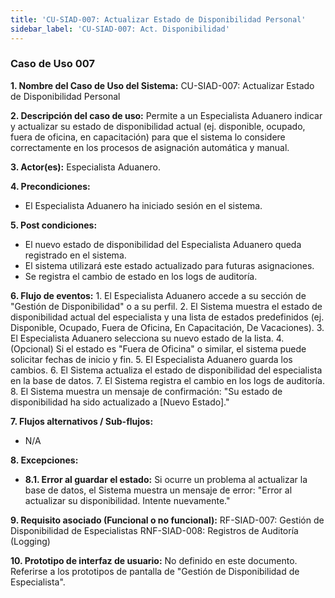 ```yaml
---
title: 'CU-SIAD-007: Actualizar Estado de Disponibilidad Personal'
sidebar_label: 'CU-SIAD-007: Act. Disponibilidad'
---
```


### Caso de Uso 007

**1. Nombre del Caso de Uso del Sistema:**
CU-SIAD-007: Actualizar Estado de Disponibilidad Personal

**2. Descripción del caso de uso:**
Permite a un Especialista Aduanero indicar y actualizar su estado de disponibilidad actual (ej. disponible, ocupado, fuera de oficina, en capacitación) para que el sistema lo considere correctamente en los procesos de asignación automática y manual.

**3. Actor(es):**
Especialista Aduanero.

**4. Precondiciones:**
* El Especialista Aduanero ha iniciado sesión en el sistema.

**5. Post condiciones:**
* El nuevo estado de disponibilidad del Especialista Aduanero queda registrado en el sistema.
* El sistema utilizará este estado actualizado para futuras asignaciones.
* Se registra el cambio de estado en los logs de auditoría.

**6. Flujo de eventos:**
    1.  El Especialista Aduanero accede a su sección de "Gestión de Disponibilidad" o a su perfil.
    2.  El Sistema muestra el estado de disponibilidad actual del especialista y una lista de estados predefinidos (ej. Disponible, Ocupado, Fuera de Oficina, En Capacitación, De Vacaciones).
    3.  El Especialista Aduanero selecciona su nuevo estado de la lista.
    4.  (Opcional) Si el estado es "Fuera de Oficina" o similar, el sistema puede solicitar fechas de inicio y fin.
    5.  El Especialista Aduanero guarda los cambios.
    6.  El Sistema actualiza el estado de disponibilidad del especialista en la base de datos.
    7.  El Sistema registra el cambio en los logs de auditoría.
    8.  El Sistema muestra un mensaje de confirmación: "Su estado de disponibilidad ha sido actualizado a [Nuevo Estado]."

**7. Flujos alternativos / Sub-flujos:**
* N/A

**8. Excepciones:**
* **8.1. Error al guardar el estado:** Si ocurre un problema al actualizar la base de datos, el Sistema muestra un mensaje de error: "Error al actualizar su disponibilidad. Intente nuevamente."

**9. Requisito asociado (Funcional o no funcional):**
RF-SIAD-007: Gestión de Disponibilidad de Especialistas
RNF-SIAD-008: Registros de Auditoría (Logging)

**10. Prototipo de interfaz de usuario:**
No definido en este documento. Referirse a los prototipos de pantalla de "Gestión de Disponibilidad de Especialista".
